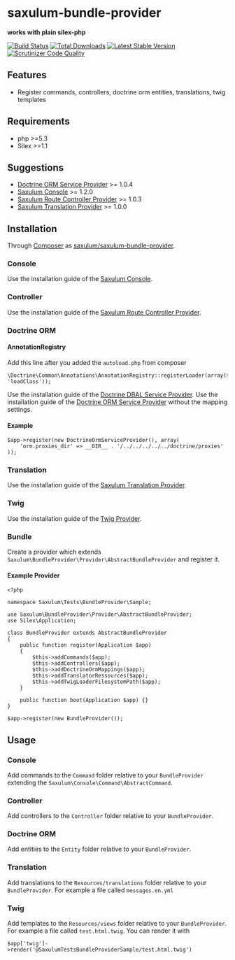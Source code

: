 saxulum-bundle-provider
=======================

**works with plain silex-php**

[![Build Status](https://api.travis-ci.org/saxulum/saxulum-bundle-provider.png?branch=master)](https://travis-ci.org/saxulum/saxulum-bundle-provider)
[![Total Downloads](https://poser.pugx.org/saxulum/saxulum-bundle-provider/downloads.png)](https://packagist.org/packages/saxulum/saxulum-bundle-provider)
[![Latest Stable Version](https://poser.pugx.org/saxulum/saxulum-bundle-provider/v/stable.png)](https://packagist.org/packages/saxulum/saxulum-bundle-provider)
[![Scrutinizer Code Quality](https://scrutinizer-ci.com/g/saxulum/saxulum-bundle-provider/badges/quality-score.png?s=6e3b60fbe45e652fe01b71d77f7564e07b4fc5ed)](https://scrutinizer-ci.com/g/saxulum/saxulum-bundle-provider/)

Features
--------

* Register commands, controllers, doctrine orm entities, translations, twig templates

Requirements
------------

* php >=5.3
* Silex >=1.1

Suggestions
-----------
* [Doctrine ORM Service Provider][1] >= 1.0.4
* [Saxulum Console][2] >= 1.2.0
* [Saxulum Route Controller Provider][3] >= 1.0.3
* [Saxulum Translation Provider][4] >= 1.0.0

Installation
------------

Through [Composer](http://getcomposer.org) as [saxulum/saxulum-bundle-provider][5].

### Console

Use the installation guide of the [Saxulum Console][2].

### Controller

Use the installation guide of the [Saxulum Route Controller Provider][3].

### Doctrine ORM

#### AnnotationRegistry

Add this line after you added the `autoload.php` from composer

```{.php}
\Doctrine\Common\Annotations\AnnotationRegistry::registerLoader(array($loader, 'loadClass'));
```

Use the installation guide of the [Doctrine DBAL Service Provider][6].
Use the installation guide of the [Doctrine ORM Service Provider][1] without
the mapping settings.

#### Example

``` {.php}
$app->register(new DoctrineOrmServiceProvider(), array(
    'orm.proxies_dir' => __DIR__ . '/../../../../../doctrine/proxies'
));
```

### Translation

Use the installation guide of the [Saxulum Translation Provider][4].

### Twig

Use the installation guide of the [Twig Provider][7].

### Bundle

Create a provider which extends `Saxulum\BundleProvider\Provider\AbstractBundleProvider`
and register it.

#### Example Provider

``` {.php}
<?php

namespace Saxulum\Tests\BundleProvider\Sample;

use Saxulum\BundleProvider\Provider\AbstractBundleProvider;
use Silex\Application;

class BundleProvider extends AbstractBundleProvider
{
    public function register(Application $app)
    {
        $this->addCommands($app);
        $this->addControllers($app);
        $this->addDoctrineOrmMappings($app);
        $this->addTranslatorRessources($app);
        $this->addTwigLoaderFilesystemPath($app);
    }

    public function boot(Application $app) {}
}
```

``` {.php}
$app->register(new BundleProvider());
```

Usage
-----

### Console

Add commands to the `Command` folder relative to your `BundleProvider`
extending the `Saxulum\Console\Command\AbstractCommand`.

### Controller

Add controllers to the `Controller` folder relative to your `BundleProvider`.

### Doctrine ORM

Add entities to the `Entity` folder relative to your `BundleProvider`.

### Translation

Add translations to the `Resources/translations` folder relative to your `BundleProvider`.
For example a file called `messages.en.yml`

### Twig

Add templates to the `Resources/views` folder relative to your `BundleProvider`.
For example a file called `test.html.twig`. You can render it with

``` {.php}
$app['twig']->render('@SaxulumTestsBundleProviderSample/test.html.twig')
```

[1]: https://github.com/dflydev/dflydev-doctrine-orm-service-provider
[2]: https://github.com/saxulum/saxulum-console
[3]: https://github.com/saxulum/saxulum-route-controller-provider
[4]: https://github.com/saxulum/saxulum-translation-provider
[5]: https://github.com/saxulum/saxulum-bundle-provider
[6]: http://silex.sensiolabs.org/doc/providers/doctrine.html
[7]: http://silex.sensiolabs.org/doc/providers/twig.html